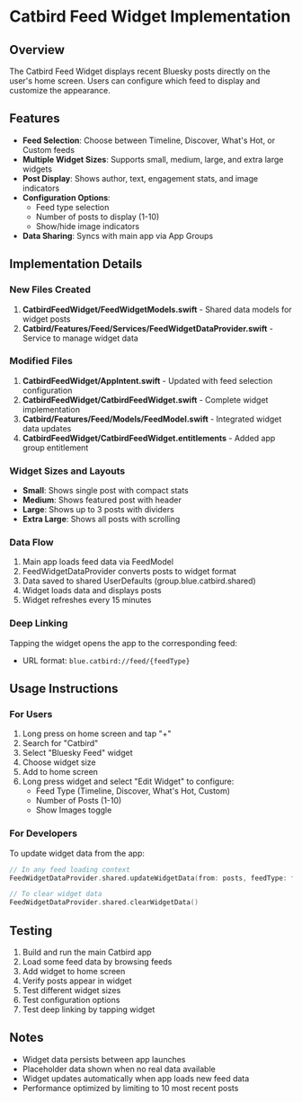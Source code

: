 # Catbird Feed Widget Implementation

## Overview
The Catbird Feed Widget displays recent Bluesky posts directly on the user's home screen. Users can configure which feed to display and customize the appearance.

## Features
- **Feed Selection**: Choose between Timeline, Discover, What's Hot, or Custom feeds
- **Multiple Widget Sizes**: Supports small, medium, large, and extra large widgets
- **Post Display**: Shows author, text, engagement stats, and image indicators
- **Configuration Options**:
  - Feed type selection
  - Number of posts to display (1-10)
  - Show/hide image indicators
- **Data Sharing**: Syncs with main app via App Groups

## Implementation Details

### New Files Created
1. **CatbirdFeedWidget/FeedWidgetModels.swift** - Shared data models for widget posts
2. **Catbird/Features/Feed/Services/FeedWidgetDataProvider.swift** - Service to manage widget data

### Modified Files
1. **CatbirdFeedWidget/AppIntent.swift** - Updated with feed selection configuration
2. **CatbirdFeedWidget/CatbirdFeedWidget.swift** - Complete widget implementation
3. **Catbird/Features/Feed/Models/FeedModel.swift** - Integrated widget data updates
4. **CatbirdFeedWidget/CatbirdFeedWidget.entitlements** - Added app group entitlement

### Widget Sizes and Layouts
- **Small**: Shows single post with compact stats
- **Medium**: Shows featured post with header
- **Large**: Shows up to 3 posts with dividers
- **Extra Large**: Shows all posts with scrolling

### Data Flow
1. Main app loads feed data via FeedModel
2. FeedWidgetDataProvider converts posts to widget format
3. Data saved to shared UserDefaults (group.blue.catbird.shared)
4. Widget loads data and displays posts
5. Widget refreshes every 15 minutes

### Deep Linking
Tapping the widget opens the app to the corresponding feed:
- URL format: `blue.catbird://feed/{feedType}`

## Usage Instructions

### For Users
1. Long press on home screen and tap "+"
2. Search for "Catbird" 
3. Select "Bluesky Feed" widget
4. Choose widget size
5. Add to home screen
6. Long press widget and select "Edit Widget" to configure:
   - Feed Type (Timeline, Discover, What's Hot, Custom)
   - Number of Posts (1-10)
   - Show Images toggle

### For Developers
To update widget data from the app:
```swift
// In any feed loading context
FeedWidgetDataProvider.shared.updateWidgetData(from: posts, feedType: fetchType)

// To clear widget data
FeedWidgetDataProvider.shared.clearWidgetData()
```

## Testing
1. Build and run the main Catbird app
2. Load some feed data by browsing feeds
3. Add widget to home screen
4. Verify posts appear in widget
5. Test different widget sizes
6. Test configuration options
7. Test deep linking by tapping widget

## Notes
- Widget data persists between app launches
- Placeholder data shown when no real data available
- Widget updates automatically when app loads new feed data
- Performance optimized by limiting to 10 most recent posts
